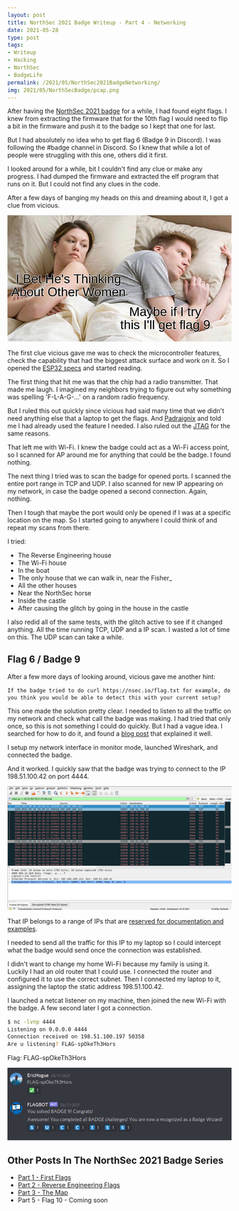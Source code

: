 ```yaml
---
layout: post
title: NorthSec 2021 Badge Writeup - Part 4 - Networking
date: 2021-05-28
type: post
tags:
- Writeup
- Hacking
- NorthSec
- BadgeLife
permalink: /2021/05/NorthSec2021BadgeNetworking/
img: 2021/05/NorthSecBadge/pcap.png
---
```


After having the [NorthSec 2021 badge](https://shop.nsec.io/collections/badge/products/northsec-2021-badge) for a while, I had found eight flags. I knew from extracting the firmware that for the 10th flag I would need to flip a bit in the firmware and push it to the badge so I kept that one for last. 

But I had absolutely no idea who to get flag 6 (Badge 9 in Discord). I was following the #badge channel in Discord. So I knew that while a lot of people were struggling with this one, others did it first. 

I looked around for a while, bit I couldn't find any clue or make any progress. I had dumped the firmware and extracted the elf program that runs on it. But I could not find any clues in the code. 

After a few days of banging my heads on this and dreaming about it, I got a clue from vicious. 

![Dreaming About Flag 9](/assets/images/2021/05/NorthSecBadge/Dreaming.jpg)

The first clue vicious gave me was to check the microcontroller features, check the capability that had the biggest attack surface and work on it. So I opened the [ESP32 specs](https://www.espressif.com/sites/default/files/documentation/esp32_datasheet_en.pdf) and started reading. 

The first thing that hit me was that the chip had a radio transmitter. That made me laugh. I imagined my neighbors trying to figure out why something was spelling 'F-L-A-G-...' on a random radio frequency. 

But I ruled this out quickly since vicious had said many time that we didn't need anything else that a laptop to get the flags. And [Padraignix](https://padraignix.github.io/) and told me I had already used the feature I needed.   I also ruled out the [JTAG](https://en.wikipedia.org/wiki/JTAG) for the same reasons. 

That left me with Wi-Fi. I knew the badge could act as a Wi-Fi access point, so I scanned for AP around me for anything that could be the badge. I found nothing. 

The next thing I tried was to scan the badge for opened ports. I scanned the entire port range in TCP and UDP. I also scanned for new IP appearing on my network, in case the badge opened a second connection. Again, nothing. 

Then I tough that maybe the port would only be opened if I was at a specific location on the map. So I started going to anywhere I could think of and repeat my scans from there. 

I tried:
* The Reverse Engineering house
* The Wi-Fi house
* In the boat
* The only house that we can walk in, near the Fisher_
* All the other houses
* Near the NorthSec horse
* Inside the castle
* After causing the glitch by going in the house in the castle

I also redid all of the same tests, with the glitch active to see if it changed anything. All the time running TCP, UDP and a IP scan. I wasted a lot of time on this. The UDP scan can take a while. 

## Flag 6 / Badge 9

After a few more days of looking around, vicious gave me another hint: 

```
If the badge tried to do curl https://nsec.io/flag.txt for example, do you think you would be able to detect this with your current setup?
```

This one made the solution pretty clear. I needed to listen to all the traffic on my network and check what call the badge was making. I had tried that only once, so this is not something I could do quickly. But I had a vague idea. I searched for how to do it, and found a [blog post](https://null-byte.wonderhowto.com/how-to/stealthfully-sniff-wi-fi-activity-without-connecting-target-router-0183444/) that explained it well. 

I setup my network interface in monitor mode, launched Wireshark, and connected the badge. 

And it worked. I quickly saw that the badge was trying to connect to the IP 198.51.100.42 on port 4444. 

![Wireshark](/assets/images/2021/05/NorthSecBadge/pcap.png "Wireshark")

That IP belongs to a range of IPs that are [reserved for documentation and examples](https://en.wikipedia.org/wiki/Reserved_IP_addresses). 

I needed to send all the traffic for this IP to my laptop so I could intercept what the badge would send once the connection was established. 

I didn't want to change my home Wi-Fi because my family is using it. Luckily I had an old router that I could use. I connected the router and configured it to use the correct subnet. Then I connected my laptop to it, assigning the laptop the static address 198.51.100.42. 

I launched a netcat listener on my machine, then joined the new Wi-Fi with the badge. A few second later I got a connection.

```bash
$ nc -lvnp 4444
Listening on 0.0.0.0 4444
Connection received on 198.51.100.197 50358
Are u listening? FLAG-spOkeTh3Hors
```

Flag: FLAG-spOkeTh3Hors

![Badge 9](/assets/images/2021/05/NorthSecBadge/Badge9.png "Badge 9")

## Other Posts In The NorthSec 2021 Badge Series 
* [Part 1 - First Flags](/2021/05/NorthSec2021BadgeFirstFlags/)
* [Part 2 - Reverse Engineering Flags](/2021/05/NorthSec2021BadgeReverseEngineeringFlags/)
* [Part 3 - The Map](/2021/05/NorthSec2021BadgeTheMap/)
* Part 5 - Flag 10 - Coming soon